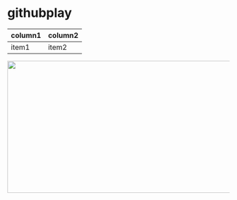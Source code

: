 # githubplay

|column1  |column2  |
|---------|---------|
|item1    |item2    |


<img align="right" width="600" height="300" src="https://www.planetware.com/wpimages/2020/04/iceland-best-waterfalls-seljalandsfoss.jpg">

